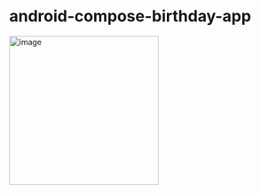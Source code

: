 # android-compose-birthday-app

<img width="269" alt="image" src="https://user-images.githubusercontent.com/28990749/217674475-410047e0-c464-4013-92d8-df8c06aa5a7e.png">
